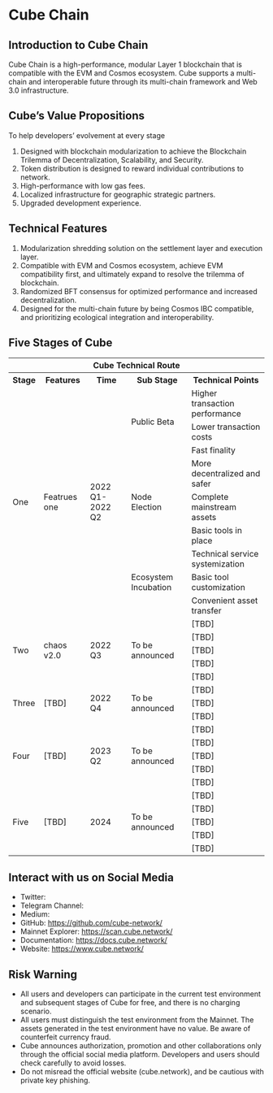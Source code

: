 # Cube Chain

## Introduction to Cube Chain
Cube Chain is a high-performance, modular Layer 1 blockchain that is compatible with the EVM and Cosmos ecosystem. Cube supports a multi-chain and interoperable future through its multi-chain framework and Web 3.0 infrastructure. 

## Cube’s Value Propositions 
To help developers’ evolvement at every stage 

1. Designed with blockchain modularization to achieve the Blockchain Trilemma of Decentralization, Scalability, and Security. 
2. Token distribution is designed to reward individual contributions to network. 
3. High-performance with low gas fees. 
4. Localized infrastructure for geographic strategic partners. 
5. Upgraded development experience. 

## Technical Features 

1. Modularization shredding solution on the settlement layer and execution layer. 
2. Compatible with EVM and Cosmos ecosystem, achieve EVM compatibility first, and ultimately expand to resolve the trilemma of blockchain. 
3. Randomized BFT consensus for optimized performance and increased decentralization. 
4. Designed for the multi-chain future by being Cosmos IBC compatible, and prioritizing ecological integration and interoperability.


## Five Stages of Cube

<table >
    <tr style="background:rgba(0,0,0,0)" ><th colspan=5>Cube Technical Route</th> </tr>
    <tr style="background:rgba(0,0,0,0)" >
<th > Stage </th><th> Features </th><th> Time </th><th> Sub Stage </th><th> Technical Points </th>
</tr>
<tr style="background:rgba(0,0,0,0)" >
<tr style="background:rgba(0,0,0,0)" >
    <td rowspan=9 >One</td>
    <td rowspan=9 >
Featrues one</td>
    <td rowspan=9 >2022 Q1-2022 Q2</td>
    <td rowspan=3 >Public Beta</td><td>Higher transaction performance</td></tr>
<tr style="background:rgba(0,0,0,0)" ><td>Lower transaction costs</td></tr>
<tr style="background:rgba(0,0,0,0)"><td>Fast finality</td></tr>
<tr style="background:rgba(0,0,0,0)"> <td rowspan=3 >Node Election</td><td>More decentralized and safer</td></tr>
<tr style="background:rgba(0,0,0,0)"><td>Complete mainstream assets</td></tr>
<tr style="background:rgba(0,0,0,0)"><td>Basic tools in place</td></tr>
<tr style="background:rgba(0,0,0,0)"> <td rowspan=3 >Ecosystem Incubation</td><td>Technical service systemization</td></tr>
<tr style="background:rgba(0,0,0,0)"><td>Basic tool customization</td></tr>
<tr style="background:rgba(0,0,0,0)"><td>Convenient asset transfer</td></tr>

<tr style="background:rgba(0,0,0,0)"><td rowspan=5 > Two </td><td rowspan=5 > 
chaos v2.0  </td> <td rowspan=5 >2022 Q3 </td> <td rowspan=5 > To be announced  </td> <td> [TBD] </td></tr>
<tr style="background:rgba(0,0,0,0)"><td> [TBD] </td></tr>
<tr style="background:rgba(0,0,0,0)"><td>[TBD]</td></tr>
<tr style="background:rgba(0,0,0,0)"><td>[TBD]</td></tr>
<tr style="background:rgba(0,0,0,0)"><td>[TBD]</td></tr>

<tr style="background:rgba(0,0,0,0)"><td rowspan=3> Three </td> <td rowspan=3>
[TBD]
</td><td rowspan=3>2022 Q4</td><td rowspan=3>To be announced</td><td>[TBD]</td></tr>
<tr style="background:rgba(0,0,0,0)"><td>[TBD]</td></tr>
<tr style="background:rgba(0,0,0,0)"><td>[TBD]</td></tr>
<tr style="background:rgba(0,0,0,0)"><td rowspan=5> Four </td> <td rowspan=5>
[TBD] 
</td> <td rowspan=5>2023 Q2</td> <td rowspan=5>To be announced</td><td>[TBD]</td></tr>
<tr style="background:rgba(0,0,0,0)"><td>[TBD]</td></tr>
<tr style="background:rgba(0,0,0,0)"><td>[TBD]</td></tr>
<tr style="background:rgba(0,0,0,0)"><td>[TBD]</td></tr>
<tr style="background:rgba(0,0,0,0)"><td>[TBD]</td></tr>
<tr style="background:rgba(0,0,0,0)"><td rowspan=5> Five </td> <td rowspan=5>
[TBD] 
</td> <td rowspan=5>2024</td> <td rowspan=5>To be announced</td><td>[TBD]</td></tr>
<tr style="background:rgba(0,0,0,0)"><td>[TBD]</td></tr>
<tr style="background:rgba(0,0,0,0)"><td>[TBD]</td></tr>
<tr style="background:rgba(0,0,0,0)"><td>[TBD]</td></tr>
<tr style="background:rgba(0,0,0,0)"><td>[TBD]</td></tr>
</table>



## Interact with us on Social Media

- Twitter: 
- Telegram Channel: 
- Medium: 
- GitHub: https://github.com/cube-network/
- Mainnet Explorer: https://scan.cube.network/
- Documentation: https://docs.cube.network/
- Website: https://www.cube.network/
  

## Risk Warning
- All users and developers can participate in the current test environment and subsequent stages of Cube for free, and there is no charging scenario.
- All users must distinguish the test environment from the Mainnet. The assets generated in the test environment have no value. Be aware of counterfeit currency fraud.
- Cube announces authorization, promotion and other collaborations only through the official social media platform. Developers and users should check carefully to avoid losses.
- Do not misread the official website (cube.network), and be cautious with private key phishing.
